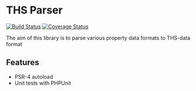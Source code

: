 THS Parser
=========================

[![Build Status](https://travis-ci.com/thsgroup/feed-parser-php.svg?branch=master)](https://travis-ci.com/thsgroup/feed-parser-php) [![Coverage Status](https://coveralls.io/repos/github/thsgroup/feed-parser-php/badge.svg?branch=master)](https://coveralls.io/github/thsgroup/feed-parser-php?branch=master)

The aim of this library is to parse various property data formats to THS-data format

Features
--------

* PSR-4 autoload
* Unit tests with PHPUnit
